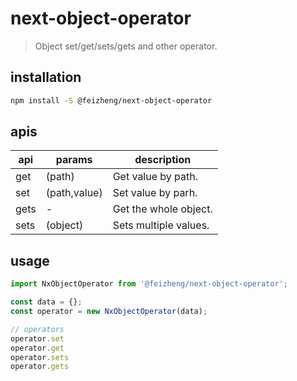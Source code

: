 # next-object-operator
> Object set/get/sets/gets and other operator.

## installation
```bash
npm install -S @feizheng/next-object-operator
```

## apis
| api  | params       | description           |
| ---- | ------------ | --------------------- |
| get  | (path)       | Get value by path.    |
| set  | (path,value) | Set value by parh.    |
| gets | -            | Get the whole object. |
| sets | (object)     | Sets multiple values. |

## usage
```js
import NxObjectOperator from '@feizheng/next-object-operator';

const data = {};
const operator = new NxObjectOperator(data);

// operators
operator.set
operator.get
operator.sets
operator.gets
```
